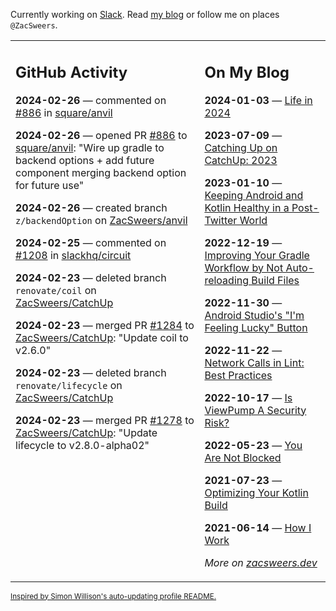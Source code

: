 Currently working on [Slack](https://slack.com/). Read [my blog](https://zacsweers.dev/) or follow me on places `@ZacSweers`.

<table><tr><td valign="top" width="60%">

## GitHub Activity
<!-- githubActivity starts -->
**2024-02-26** — commented on [#886](https://github.com/square/anvil/pull/886#issuecomment-1965091175) in [square/anvil](https://github.com/square/anvil)

**2024-02-26** — opened PR [#886](https://github.com/square/anvil/pull/886) to [square/anvil](https://github.com/square/anvil): "Wire up gradle to backend options + add future component merging backend option for future use"

**2024-02-26** — created branch `z/backendOption` on [ZacSweers/anvil](https://github.com/ZacSweers/anvil)

**2024-02-25** — commented on [#1208](https://github.com/slackhq/circuit/issues/1208#issuecomment-1963099141) in [slackhq/circuit](https://github.com/slackhq/circuit)

**2024-02-23** — deleted branch `renovate/coil` on [ZacSweers/CatchUp](https://github.com/ZacSweers/CatchUp)

**2024-02-23** — merged PR [#1284](https://github.com/ZacSweers/CatchUp/pull/1284) to [ZacSweers/CatchUp](https://github.com/ZacSweers/CatchUp): "Update coil to v2.6.0"

**2024-02-23** — deleted branch `renovate/lifecycle` on [ZacSweers/CatchUp](https://github.com/ZacSweers/CatchUp)

**2024-02-23** — merged PR [#1278](https://github.com/ZacSweers/CatchUp/pull/1278) to [ZacSweers/CatchUp](https://github.com/ZacSweers/CatchUp): "Update lifecycle to v2.8.0-alpha02"
<!-- githubActivity ends -->
</td><td valign="top" width="40%">

## On My Blog
<!-- blog starts -->
**2024-01-03** — [Life in 2024](https://www.zacsweers.dev/life-in-2024/)

**2023-07-09** — [Catching Up on CatchUp: 2023](https://www.zacsweers.dev/catching-up-on-catchup-2023/)

**2023-01-10** — [Keeping Android and Kotlin Healthy in a Post-Twitter World](https://www.zacsweers.dev/keeping-android-healthy/)

**2022-12-19** — [Improving Your Gradle Workflow by Not Auto-reloading Build Files](https://www.zacsweers.dev/improving-your-workflow-by-not-auto-reloading-build-files/)

**2022-11-30** — [Android Studio's "I'm Feeling Lucky" Button](https://www.zacsweers.dev/android-studios-im-feeling-lucky-button/)

**2022-11-22** — [Network Calls in Lint: Best Practices](https://www.zacsweers.dev/network-calls-in-lint-best-practices/)

**2022-10-17** — [Is ViewPump A Security Risk?](https://www.zacsweers.dev/is-viewpump-a-security-risk/)

**2022-05-23** — [You Are Not Blocked](https://www.zacsweers.dev/you-are-not-blocked/)

**2021-07-23** — [Optimizing Your Kotlin Build](https://www.zacsweers.dev/optimizing-your-kotlin-build/)

**2021-06-14** — [How I Work](https://www.zacsweers.dev/how-i-work/)
<!-- blog ends -->
_More on [zacsweers.dev](https://zacsweers.dev/)_
</td></tr></table>

<sub><a href="https://simonwillison.net/2020/Jul/10/self-updating-profile-readme/">Inspired by Simon Willison's auto-updating profile README.</a></sub>